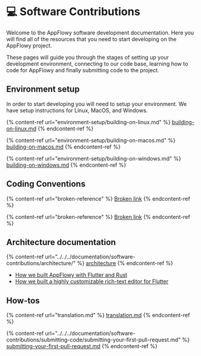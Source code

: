 # 💻 Software Contributions

Welcome to the AppFlowy software development documentation. Here you will find all of the resources that you need to start developing on the AppFlowy project.

These pages will guide you through the stages of setting up your development environment, connecting to our code base, learning how to code for AppFlowy and finally submitting code to the project.

## Environment setup

In order to start developing you will need to setup your environment. We have setup instructions for Linux, MacOS, and Windows.

{% content-ref url="environment-setup/building-on-linux.md" %}
[building-on-linux.md](environment-setup/building-on-linux.md)
{% endcontent-ref %}

{% content-ref url="environment-setup/building-on-macos.md" %}
[building-on-macos.md](environment-setup/building-on-macos.md)
{% endcontent-ref %}

{% content-ref url="environment-setup/building-on-windows.md" %}
[building-on-windows.md](environment-setup/building-on-windows.md)
{% endcontent-ref %}

## Coding Conventions

{% content-ref url="broken-reference" %}
[Broken link](broken-reference)
{% endcontent-ref %}

{% content-ref url="broken-reference" %}
[Broken link](broken-reference)
{% endcontent-ref %}

## Architecture documentation

{% content-ref url="../../../documentation/software-contributions/architecture/" %}
[architecture](../../../documentation/software-contributions/architecture/)
{% endcontent-ref %}

* [How we built AppFlowy with Flutter and Rust](https://blog-appflowy.ghost.io/tech-design-flutter-rust/)
* [How we built a highly customizable rich-text editor for Flutter](https://blog-appflowy.ghost.io/how-we-built-a-highly-customizable-rich-text-editor-for-flutter/)

## How-tos

{% content-ref url="translation.md" %}
[translation.md](translation.md)
{% endcontent-ref %}

{% content-ref url="../../../documentation/software-contributions/submitting-code/submitting-your-first-pull-request.md" %}
[submitting-your-first-pull-request.md](../../../documentation/software-contributions/submitting-code/submitting-your-first-pull-request.md)
{% endcontent-ref %}
